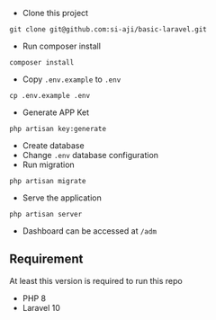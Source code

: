 - Clone this project

```
git clone git@github.com:si-aji/basic-laravel.git
```

- Run composer install
```
composer install
```

- Copy `.env.example` to `.env`
```
cp .env.example .env
```

- Generate APP Ket
```
php artisan key:generate
```

- Create database
- Change `.env` database configuration
- Run migration

```
php artisan migrate
```

- Serve the application
```
php artisan server
```

- Dashboard can be accessed at `/adm`

## Requirement

At least this version is required to run this repo
- PHP 8
- Laravel 10

